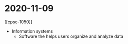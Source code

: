 # 2020-11-09

[[cpsc-1050]]

- Information systems
  - Software the helps users organize and analyze data


